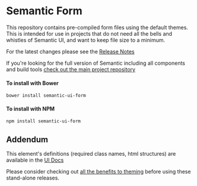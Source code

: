 # Semantic Form

This repository contains pre-compiled form files using the default themes. This is intended for use in projects that do not need all the bells and whistles of Semantic UI, and want to keep file size to a minimum.

For the latest changes please see the [Release Notes](https://github.com/Semantic-Org/UI-Form/blob/master/RELEASE-NOTES.md)

If you're looking for the full version of Semantic including all components and build tools [check out the main project repository](https://github.com/Semantic-Org/Semantic-UI/tree/1.0)

#### To install with Bower
```
bower install semantic-ui-form
```

#### To install with NPM
```
npm install semantic-ui-form
```

## Addendum

This element's definitions (required class names, html structures) are available in the [UI Docs](http://www.semantic-ui.com)

Please consider checking out [all the benefits to theming](http://www.learnsemantic.com/guide/expert.html) before using these stand-alone releases.
